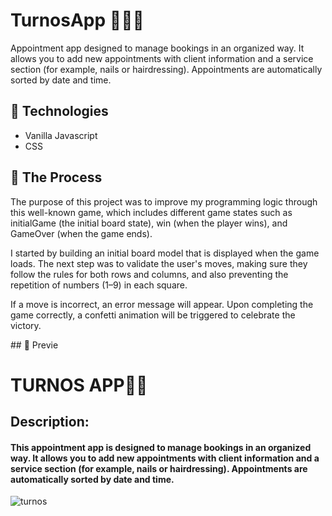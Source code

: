 # TurnosApp 💇🏻‍♀️
Appointment app designed to manage bookings in an organized way. It allows you to add new appointments with client information and a service section (for example, nails or hairdressing). Appointments are automatically sorted by date and time.

## 📝 Technologies

- Vanilla Javascript
- CSS

## 🧠 The Process

The purpose of this project was to improve my programming logic through this well-known game, which includes different game states such as initialGame (the initial board state), win (when the player wins), and GameOver (when the game ends).

I started by building an initial board model that is displayed when the game loads. The next step was to validate the user's moves, making sure they follow the rules for both rows and columns, and also preventing the repetition of numbers (1–9) in each square.

If a move is incorrect, an error message will appear. Upon completing the game correctly, a confetti animation will be triggered to celebrate the victory.

## 🌆 Previe


# TURNOS APP💅🏻

<H2>Description:</H2>
<h4>This appointment app is designed to manage bookings in an organized way. It allows you to add new appointments with client information and a service section (for example, nails or hairdressing). Appointments are automatically sorted by date and time.</h4>


![turnos](https://github.com/user-attachments/assets/ccc779a4-9870-4f39-87f1-46ec9ed51bac)
